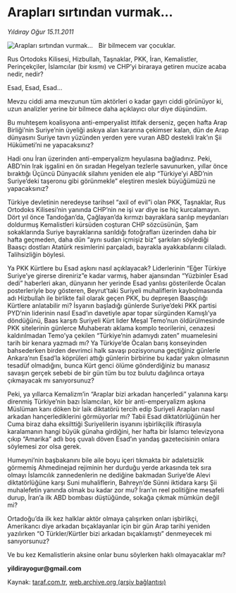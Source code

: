 # Arapları sırtından vurmak...

*Yıldıray Oğur 15.11.2011*

<div class="yazi"><img align="left" alt="Arapları sırtından vurmak..." border="0" src="http://www.taraf.com.tr/fotoraflar/makaleler/araplari-sirtindan-vurmak_9788_orijinal.jpg" style="border-right-width:10px; border-color:#FFFFFF"/><p>Bir bilmecem var çocuklar. </p>
<p>Rus Ortodoks Kilisesi, Hizbullah, Taşnaklar, PKK, İran, Kemalistler, Perinçekçiler, İslamcılar (bir kısmı) ve CHP’yi biraraya getiren mucize acaba nedir, nedir? </p>
<p>Esad, Esad, Esad...</p>
<p>Mevzu ciddi ama mevzunun tüm aktörleri o kadar gayrı ciddi görünüyor ki, uzun analizler yerine bir bilmece daha açıklayıcı olur diye düşündüm. </p>
<p>Bu muhteşem koalisyona anti-emperyalist ittifak derseniz, geçen hafta Arap Birliği’nin Suriye’nin üyeliği askıya alan kararına çekimser kalan, dün de Arap dünyasını Suriye tavrı yüzünden yerden yere vuran ABD destekli Irak’ın Şii Hükümeti’ni ne yapacaksınız?</p>
<p>Hadi onu İran üzerinden anti-emperyalizm heyulasına bağladınız. Peki, ABD’nin Irak işgalini en ön sıradan Hegelyan tezlerle savunurken, yıllar önce bıraktığı Üçüncü Dünyacılık silahını yeniden ele alıp “Türkiye’yi ABD’nin Suriye’deki taşeronu gibi görünmekle” eleştiren meslek büyüğümüzü ne yapacaksınız? </p>
<p>Türkiye devletinin neredeyse tarihsel “axil of evil”i olan PKK, Taşnaklar, Rus Ortodoks Kilisesi’nin yanında CHP’nin ne işi var diye ise hiç kurcalamayın. Dört yıl önce Tandoğan’da, Çağlayan’da kırmızı bayraklara sarılıp meydanları doldurmuş Kemalistleri kürsüden coşturan CHP sözcüsünün, Şam sokaklarında Suriye bayraklarına sarıldığı fotoğrafları üzerinden daha bir hafta geçmeden, daha dün “aynı sudan içmişiz biz” şarkıları söylediği Baasçı dostları Atatürk resimlerini parçaladı, bayrakla ayakkabılarını cilaladı. Talihsizliğin böylesi.</p>
<p>Ya PKK Kürtlere bu Esad aşkını nasıl açıklayacak? Liderlerinin “Eğer Türkiye Suriye’ye girerse direniriz”e kadar varmış, haber ajansından “Yüzbinler Esad dedi” haberleri akan, dünyanın her yerinde Esad yanlısı gösterilerde Öcalan posterleriyle boy gösteren, Beyrut’taki Suriyeli muhaliflerin kaybolmasında adı Hizbullah ile birlikte fail olarak geçen PKK, bu depreşen Baasçılığı Kürtlere anlatabilir mi? İsyanın başladığı günlerde Suriye’deki PKK partisi PYD’nin liderinin nasıl Esad’ın davetiyle apar topar sürgünden Kamışlı’ya döndüğünü, Baas karşıtı Suriyeli Kürt lider Meşal Temo’nun öldürülmesinde PKK sitelerinin günlerce Muhaberatı aklama komplo teorilerini, cenazesi kaldırılmadan Temo’ya çekilen “Türkiye’nin adamıydı zaten” muamelesini tarih bir kenara yazmadı mı? Ya Türkiye’de Öcalan barış konseyinden bahsederken birden devrimci halk savaşı pozisyonuna geçtiğiniz günlerle Ankara’nın Esad’la köprüleri attığı günlerin birbirine bu kadar yakın olmasının tesadüf olmadığını, bunca Kürt genci ölüme gönderdiğiniz bu manasız savaşın gerçek sebebi de bir gün tüm bu toz bulutu dağılınca ortaya çıkmayacak mı sanıyorsunuz? </p>
<p>Peki, ya yıllarca Kemalizm’in “Araplar bizi arkadan hançerledi” yalanına karşı direnmiş Türkiye’nin bazı İslamcıları, kör bir anti-emperyalizm aşkına Müslüman kanı döken bir laik diktatörü tercih edip Suriyeli Arapları nasıl arkadan hançerlediklerini görmüyorlar mı? Tabii Esad diktatörlüğünün her Cuma biraz daha eksilttiği Suriyelilerin isyanını işbirlikçilik iftirasıyla karalamanın hangi büyük günaha girdiğini, her hafta bir İslamcı televizyona çıkıp “Amarika” adlı boş çuvalı döven Esad’ın yandaş gazetecisinin onlara söylemesi zor olsa gerek.</p>
<p>Humeyni’nin başbakanını bile aile boyu içeri tıkmakta bir adaletsizlik görmemiş Ahmedinejad rejiminin her durduğu yerde arkasında tek sıra olmayı İslamcılık zannedenlerin ne dediğine bakmadan Suriye’de Alevi diktatörlüğüne karşı Suni muhaliflerin, Bahreyn’de Sünni iktidara karşı Şii muhalefetin yanında olmak bu kadar zor mu? İran’ın reel politiğine mesafeli durup, İran’a ilk ABD bombası düştüğünde, sokağa çıkmak mümkün değil mi?</p>
<p>Ortadoğu’da ilk kez halklar aktör olmaya çalışırken onları işbirlikçi, Amerikancı diye arkadan bıçaklayanlar için bir gün Arap tarihi yeniden yazılırken “O Türkler/Kürtler bizi arkadan bıçaklamıştı” denmeyecek mi sanıyorsunuz?</p>
<p>Ve bu kez Kemalistlerin aksine onlar bunu söylerken haklı olmayacaklar mı? </p>
<p><b>yildirayogur@gmail.com</b></p>
</div>

Kaynak: [taraf.com.tr](http://www.taraf.com.tr/yildiray-ogur/makale-araplari-sirtindan-vurmak.htm), [web.archive.org (arşiv bağlantısı)](http://web.archive.org/web/20130709202843/http://www.taraf.com.tr/yildiray-ogur/makale-araplari-sirtindan-vurmak.htm)
